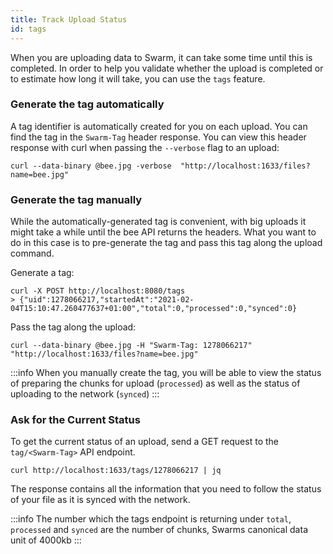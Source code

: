 ```yaml
---
title: Track Upload Status
id: tags
---
```


When you are uploading data to Swarm, it can take some time until this is completed. In order to help you validate whether the upload is completed or to estimate how long it will take, you can use the `tags` feature. 

### Generate the tag automatically
A tag identifier is automatically created for you on each upload. You can find the tag in the `Swarm-Tag` header response. You can view this header response with curl when passing the `--verbose` flag to an upload:

```console
curl --data-binary @bee.jpg -verbose  "http://localhost:1633/files?name=bee.jpg"
```

### Generate the tag manually
While the automatically-generated tag is convenient, with big uploads it might take a while until the bee API returns the headers. What you want to do in this case is to pre-generate the tag and pass this tag along the upload command.

Generate a tag:
```console
curl -X POST http://localhost:8080/tags
> {"uid":1278066217,"startedAt":"2021-02-04T15:10:47.260477637+01:00","total":0,"processed":0,"synced":0}
```

Pass the tag along the upload:
```console
curl --data-binary @bee.jpg -H "Swarm-Tag: 1278066217"  "http://localhost:1633/files?name=bee.jpg"
```

:::info
When you manually create the tag, you will be able to view the status of preparing the chunks for upload (`processed`) as well as the status of uploading to the network (`synced`)
:::

### Ask for the Current Status

To get the current status of an upload, send a GET request to the `tag/<Swarm-Tag>` API endpoint.

```console
curl http://localhost:1633/tags/1278066217 | jq
```

The response contains all the information that you need to follow the status of your file as it is synced with the network.

:::info
The number which the tags endpoint is returning under `total`, `processed` and `synced` are the number of chunks, Swarms canonical data unit of 4000kb
:::
